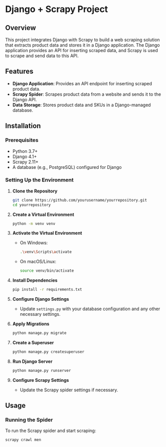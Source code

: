 # Django + Scrapy Project

## Overview

This project integrates Django with Scrapy to build a web scraping solution that extracts product data and stores it in a Django application. The Django application provides an API for inserting scraped data, and Scrapy is used to scrape and send data to this API.

## Features

- **Django Application**: Provides an API endpoint for inserting scraped product data.
- **Scrapy Spider**: Scrapes product data from a website and sends it to the Django API.
- **Data Storage**: Stores product data and SKUs in a Django-managed database.

## Installation

### Prerequisites

- Python 3.7+
- Django 4.1+
- Scrapy 2.11+
- A database (e.g., PostgreSQL) configured for Django

### Setting Up the Environment

1. **Clone the Repository**

    ```bash
    git clone https://github.com/yourusername/yourrepository.git
    cd yourrepository
    ```

2. **Create a Virtual Environment**

    ```bash
    python -m venv venv
    ```

3. **Activate the Virtual Environment**

    - On Windows:

      ```bash
      .\venv\Scripts\activate
      ```

    - On macOS/Linux:

      ```bash
      source venv/bin/activate
      ```

4. **Install Dependencies**

    ```bash
    pip install -r requirements.txt
    ```

5. **Configure Django Settings**

    - Update `settings.py` with your database configuration and any other necessary settings.

6. **Apply Migrations**

    ```bash
    python manage.py migrate
    ```

7. **Create a Superuser**

    ```bash
    python manage.py createsuperuser
    ```

8. **Run Django Server**

    ```bash
    python manage.py runserver
    ```

9. **Configure Scrapy Settings**

    - Update the Scrapy spider settings if necessary.

## Usage

### Running the Spider

To run the Scrapy spider and start scraping:

```bash
scrapy crawl men